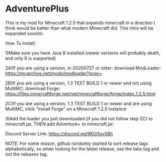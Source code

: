 # AdventurePlus

This is my mod for Minecraft 1.2.5 that expands minecraft in a direction I think would be better than what modern Minecraft did. This intro will be expanded soontm.


How To Install:


1)Make sure you have Java 8 installed (newer versions will probably death, and only 8 is supported)

2A)If you are using a version, in-20200727 or older: download ModLoader: https://mcarchive.net/mods/modloader?gvsn=

2B)If you are using a version, 1.3 TEST BUILD 1 or newer and not using MultiMC: download Forge: https://files.minecraftforge.net/net/minecraftforge/forge/index_1.2.5.html

2C)If you are using a version, 1.3 TEST BUILD 1 or newer and are using MultiMC, click "Install Forge" on a Minecraft 1.2.5 instance

3)Add the loader you just downloaded (if you did not follow step 2C) to minecraft.jar, THEN add Adventure+ to minecraft.jar. 

Discord Server Link: https://discord.gg/9KUj5sv5Bh

NOTE: For some reason, github randomly started to sort release tags alphabetically, so when looking for the latest release, use the tabs tag and not the releases tag.
